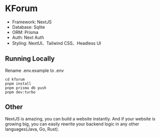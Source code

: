 # KForum

* Framework: NextJS
* Database: Sqlite
* ORM: Prisma
* Auth: Next Auth
* Styling: NextUI、Tailwind CSS、Headless UI

## Running Locally

Rename .env.example to .env

```shell
cd kforum
pnpm install
pnpm prisma db push
pnpm dev:turbo
```

## Other

NextJS is amazing, you can build a website instantly. And if your website is growing big, you can easily rewrite your backend logic in any other languages(Java, Go, Rust).
